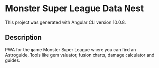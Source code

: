 # Monster Super League Data Nest

This project was generated with Angular CLI version 10.0.8.

## Description
PWA for the game Monster Super League where you can find an Astroguide, Tools like gem valuator, fusion charts, damage calculator and guides.
